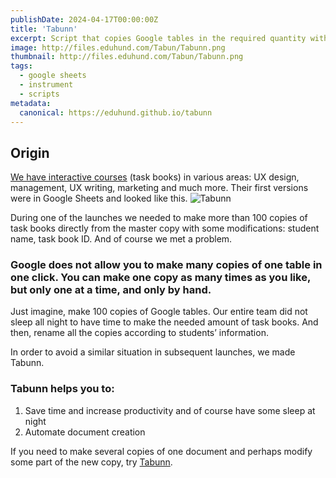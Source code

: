 ```yaml
---
publishDate: 2024-04-17T00:00:00Z
title: 'Tabunn'
excerpt: Script that copies Google tables in the required quantity with the necessary modifications (names, numbering, username, etc.).
image: http://files.eduhund.com/Tabun/Tabunn.png
thumbnail: http://files.eduhund.com/Tabun/Tabunn.png
tags:
  - google sheets
  - instrument
  - scripts
metadata:
  canonical: https://eduhund.github.io/tabunn
---
```


## Origin 
[We have interactive courses](https://eduhund.gumroad.com/l/bosses?_gl=1*19igkme*_ga*MjA0NjQzODgwMS4xNzEyMjk5MjUw*_ga_6LJN6D94N6*MTcxMzM0MTk2Mi40LjEuMTcxMzM0MzU5OS4wLjAuMA)  (task books) in various areas: UX design, management, UX writing, marketing and much more. Their first versions were in Google Sheets and looked like this.
![Tabunn](http://files.eduhund.com/Tabun/tables.png) 

During one of the launches we needed to make more than 100 copies of task books directly from the master copy with some modifications: student name, task book ID. And of course we met a problem. 

### Google does not allow you to make many copies of one table in one click. You can make one copy as many times as you like, but only one at a time, and only by hand. 

Just imagine, make 100 copies of Google tables. Our entire team did not sleep all night to have time to make the needed amount of task books. And then, rename all the copies according to students’ information. 

In order to avoid a similar situation in subsequent launches, we made Tabunn. 

### Tabunn helps you to:
1. Save time and increase productivity and of course have some sleep at night
2. Automate document creation 

If you need to make several copies of one document and perhaps modify some part of the new copy, try [Tabunn](https://docs.google.com/document/d/1_e9qs5t4b_tw3eMTnyjpJznweuWR5PqHsI96moa6N8I/edit). 

